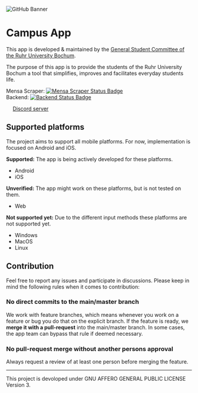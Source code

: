 ![GitHub Banner](https://user-images.githubusercontent.com/56138477/203404707-1e59bc92-7115-40da-88e5-8109bdfd753a.jpg)

# Campus App

This app is developed & maintained by the [General Student Committee of the Ruhr University Bochum](https://asta-bochum.de/).

The purpose of this app is to provide the students of the Ruhr University Bochum
a tool that simplifies, improves and facilitates everyday students life.

Mensa Scraper: [![Mensa Scraper Status Badge](https://uptime.betterstack.com/status-badges/v1/monitor/u2xs.svg)](https://campus-app.betteruptime.com/)\
Backend: [![Backend Status Badge](https://uptime.betterstack.com/status-badges/v1/monitor/u39n.svg)](https://campus-app.betteruptime.com/)

<img src="https://user-images.githubusercontent.com/56138477/213162795-f00d1f4c-3978-4017-a974-b65b40e70908.png" height="14" width="14" > [Discord server](https://discord.gg/KHkQ8VFm6t)


## Supported platforms
The project aims to support all mobile platforms. For now, implementation is focused on Android and iOS.

**Supported:** The app is being actively developed for these platforms.
- Android
- iOS

**Unverified:** The app might work on these platforms, but is not tested on them.
- Web

**Not supported yet:** Due to the different input methods these platforms are not supported yet.
- Windows
- MacOS
- Linux

## Contribution

Feel free to report any issues and participate in discussions.
Please keep in mind the following rules when it comes to contribution:

### No direct commits to the main/master branch

We work with feature branches, which means whenever you work on a feature or bug you do that on the explicit branch. If the feature is ready, we **merge it with a pull-request** into the main/master branch. In some cases, the app team can bypass that rule if deemed necessary. 

### No pull-request merge without another persons approval

Always request a review of at least one person before merging the feature.

---

This project is devoloped under GNU AFFERO GENERAL PUBLIC LICENSE Version 3.
